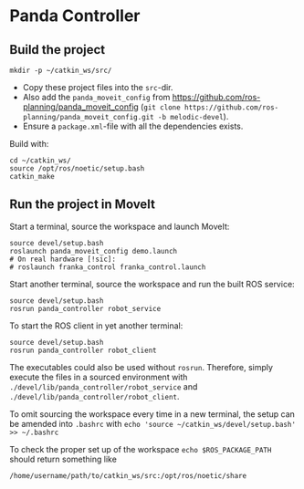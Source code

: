 # Panda Controller

## Build the project

```
mkdir -p ~/catkin_ws/src/
```
* Copy these project files into the `src`-dir.
* Also add the `panda_moveit_config` from https://github.com/ros-planning/panda_moveit_config
(`git clone https://github.com/ros-planning/panda_moveit_config.git -b melodic-devel`).
* Ensure a `package.xml`-file with all the dependencies exists.

Build with:
```
cd ~/catkin_ws/
source /opt/ros/noetic/setup.bash
catkin_make
```

## Run the project in MoveIt

Start a terminal, source the workspace and launch MoveIt:
```
source devel/setup.bash
roslaunch panda_moveit_config demo.launch
# On real hardware [!sic]:
# roslaunch franka_control franka_control.launch
```

Start another terminal, source the workspace and run the built ROS service:
```
source devel/setup.bash
rosrun panda_controller robot_service
```

To start the ROS client in yet another terminal:
```
source devel/setup.bash
rosrun panda_controller robot_client
```

The executables could also be used without `rosrun`. Therefore, simply execute the files
in a sourced environment with `./devel/lib/panda_controller/robot_service` and 
`./devel/lib/panda_controller/robot_client`.

To omit sourcing the workspace every time in a new terminal, the setup can be amended into 
`.bashrc` with `echo 'source ~/catkin_ws/devel/setup.bash' >> ~/.bashrc`

To check the proper set up of the workspace `echo $ROS_PACKAGE_PATH` should return something like
```
/home/username/path/to/catkin_ws/src:/opt/ros/noetic/share
```
